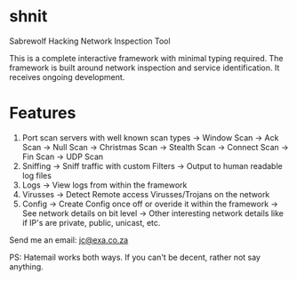shnit 
=====

Sabrewolf Hacking Network Inspection Tool

This is a complete interactive framework with minimal typing required. The framework is built around network inspection and service identification.
It receives ongoing development.

Features
========
1. Port scan servers with well known scan types
	-> Window Scan
	-> Ack Scan
	-> Null Scan
	-> Christmas Scan
	-> Stealth Scan
	-> Connect Scan
	-> Fin Scan
	-> UDP Scan
2. Sniffing
	-> Sniff traffic with custom Filters
	-> Output to human readable log files
3. Logs
	-> View	logs from within the framework
4. Virusses
	-> Detect Remote access Virusses/Trojans on the network
5. Config
	-> Create Config once off or overide it within the framework
	-> See network details on bit level
	-> Other interesting network details like if IP's are private, public, unicast, etc. 


Send me an email: jc@exa.co.za

PS: Hatemail works both ways. If you can't be decent, rather not say anything.
	
